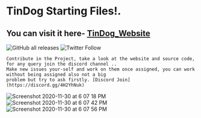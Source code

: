 # TinDog Starting Files!.


## You can visit it here- [TinDog_Website](https://bootstrap.ayush7bit.repl.co/ "Tindog_Website")
![GitHub all releases](https://img.shields.io/github/downloads/Ayush7-BIT/Tinder_Website_for_dogs/total?label=Downloads&logo=GitHub&style=for-the-badge) ![Twitter Follow](https://img.shields.io/twitter/follow/cris__4__u?logo=Twitter&style=for-the-badge)
```
Contribute in the Project, take a look at the website and source code, for any query join the discord channel ..
Make new issues your-self and work on them once assigned, you can work without being assigned also not a big 
problem but try to ask firstly. [Discord Join](https://discord.gg/4H2YhNuk)
```
![Screenshot 2020-11-30 at 6 07 18 PM](https://user-images.githubusercontent.com/59275479/100613117-00d4d500-333a-11eb-97ca-3145d5e7b8fe.png)
![Screenshot 2020-11-30 at 6 07 42 PM](https://user-images.githubusercontent.com/59275479/100613129-05998900-333a-11eb-83e6-36c25f1fe0cb.png)
![Screenshot 2020-11-30 at 6 07 56 PM](https://user-images.githubusercontent.com/59275479/100613139-09c5a680-333a-11eb-9396-3cac36b36fbc.png)

